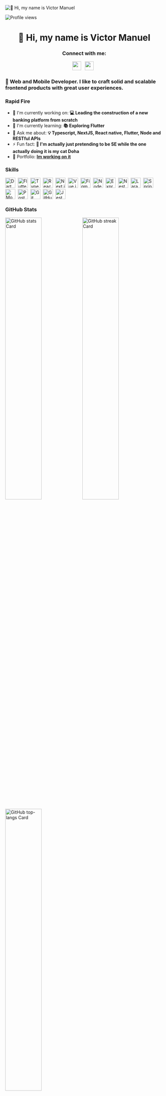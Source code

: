 ![👋 Hi, my name is Victor Manuel](https://user-images.githubusercontent.com/10498744/210012254-234538ff-d198-48aa-8964-37e6fd45d227.gif)

![Profile views](https://komarev.com/ghpvc/?username=victormanuelrequena&label=Profile%20views&color=0e75b6&style=flat)

<div id="toc">
  <ul align="center" style="list-style: none">
    <summary>
      <h1>
        👋 Hi, my name is Victor Manuel
      </h1>
    </summary>
  </ul>
</div>

**<h3 align="center">Connect with me:</h3>** 
<p align="center"><a href="https://www.linkedin.com/in/https://www.linkedin.com/in/victor-requena-5b1901212/" target="_blank"><img src="https://img.shields.io/badge/LinkedIn-0077B5?style=for-the-badge&logo=linkedin&logoColor=white" height="28" style="margin-right: 8px"></a> <a href="https://github.com/https://github.com/requenavictor" target="_blank"><img src="https://img.shields.io/badge/GitHub-100000?style=for-the-badge&logo=github&logoColor=white" height="28" style="margin-right: 8px"></a></p>

 **<h3 align="left">🚀 Web and Mobile Developer. I like to craft solid and scalable frontend products with great user experiences.</h3>**

**<h3 align="left">Rapid Fire</h3>**

- 💼 I'm currently working on: **💻 Leading the construction of a new banking platform from scratch**
- 🌱 I'm currently learning: **📚 Exploring Flutter**
- 💬 Ask me about: **💡 Typescript, NextJS, React native, Flutter, Node and RESTful APIs**
- ⚡ Fun fact: **🎢 I'm actually just pretending to be SE while the one actually doing it is my cat Doha**
- 📂 Portfolio: **<a href="Im working on it" target="_blank">Im working on it</a>**

 **<h3 align="left">Skills</h3>**

<div style="display: flex; flex-wrap: wrap; gap: 4px; justify-content: left;"><img src="https://cdn.jsdelivr.net/gh/devicons/devicon@latest/icons/dart/dart-original.svg" height="32" alt="Dart" style="margin-right: 4px"> <img src="https://cdn.jsdelivr.net/gh/devicons/devicon/icons/flutter/flutter-original.svg" height="32" alt="Flutter" style="margin-right: 4px"> <img src="https://cdn.jsdelivr.net/gh/devicons/devicon/icons/typescript/typescript-original.svg" height="32" alt="TypeScript" style="margin-right: 4px"> <img src="https://cdn.jsdelivr.net/gh/devicons/devicon/icons/react/react-original.svg" height="32" alt="React Native" style="margin-right: 4px"> <img src="https://cdn.jsdelivr.net/gh/devicons/devicon/icons/nextjs/nextjs-original.svg" height="32" alt="Next.js" style="margin-right: 4px"> <img src="https://cdn.jsdelivr.net/gh/devicons/devicon/icons/vuejs/vuejs-original.svg" height="32" alt="Vue.js" style="margin-right: 4px"> <img src="https://cdn.jsdelivr.net/gh/devicons/devicon@latest/icons/figma/figma-original.svg" height="32" alt="Figma" style="margin-right: 4px"> <img src="https://cdn.jsdelivr.net/gh/devicons/devicon/icons/nodejs/nodejs-original.svg" height="32" alt="Node.js" style="margin-right: 4px"> <img src="https://cdn.jsdelivr.net/gh/devicons/devicon/icons/express/express-original.svg" height="32" alt="Express" style="margin-right: 4px"> <img src="https://cdn.jsdelivr.net/gh/devicons/devicon@latest/icons/nestjs/nestjs-original.svg" height="32" alt="NestJs" style="margin-right: 4px"> <img src="https://cdn.jsdelivr.net/gh/devicons/devicon@latest/icons/laravel/laravel-original.svg" height="32" alt="Laravel" style="margin-right: 4px"> <img src="https://cdn.jsdelivr.net/gh/devicons/devicon/icons/spring/spring-original.svg" height="32" alt="Spring" style="margin-right: 4px"> <img src="https://cdn.jsdelivr.net/gh/devicons/devicon/icons/mongodb/mongodb-original.svg" height="32" alt="MongoDB" style="margin-right: 4px"> <img src="https://cdn.jsdelivr.net/gh/devicons/devicon/icons/postgresql/postgresql-original.svg" height="32" alt="PostgreSQL" style="margin-right: 4px"> <img src="https://cdn.jsdelivr.net/gh/devicons/devicon/icons/git/git-original.svg" height="32" alt="Git" style="margin-right: 4px"> <img src="https://cdn.jsdelivr.net/gh/devicons/devicon/icons/github/github-original.svg" height="32" alt="GitHub" style="margin-right: 4px"> <img src="https://cdn.jsdelivr.net/gh/devicons/devicon/icons/jest/jest-plain.svg" height="32" alt="Jest" style="margin-right: 4px"></div>

 **<h3 align="left">GitHub Stats</h3>**

<p align="left">
  <img width="48%" src="https://github-readme-stats.vercel.app/api?username=requenavictor&theme=react&hide_title=false&hide_rank=false&show_icons=false&include_all_commits=false&count_private=true&line_height=23&title_color=c6a0f6&text_color=e6e9ef&bg_color=232634&icon_color=a6d189&hide_border=false&custom_title=Statistics&show=&border_color=a6da95&border_radius=8" alt="GitHub stats Card" />
  <img width="48%" src="https://streak-stats.demolab.com/?user=requenavictor&theme=buefy&hide_border=false&date_format=M+j%5B%2C+Y%5D&mode=daily&hide_total_contributions=false&hide_current_streak=false&hide_longest_streak=false&card_height=200&background=232634&dates=cad3f5&border=a6da95&stroke=cad3f5&fire=ed8796&currStreakNum=ed8796&currStreakLabel=ed8796&border_radius=8" alt="GitHub streak Card" />
</p>

<p align="left">
  <img width="48%" src="https://github-readme-stats.vercel.app/api/top-langs?username=requenavictor&theme=react&hide_title=false&layout=compact&langs_count=6&hide_progress=false&card_width=400&title_color=c6a0f6&text_color=cad3f5&bg_color=232634&border_color=a6da95&border_radius=8" alt="GitHub top-langs Card" />
</p>
